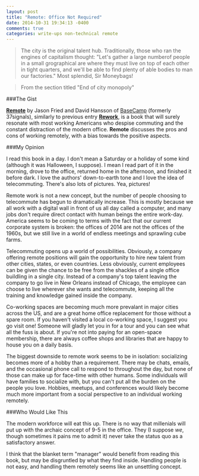 ```yaml
---
layout: post
title: "Remote: Office Not Required"
date: 2014-10-31 19:34:13 -0400
comments: true
categories: write-ups non-technical remote
---
```


> The city is the original talent hub. Traditionally, those who ran the engines of capitalism thought: "Let's gather a large numberof people in a small grographical are where they must live on top of each other in tight quarters, and we'll be able to find plenty of able bodies to man our factories." Most splendid, Sir Moneybags!

> From the section titled "End of city monopoly"

###The Gist

[__Remote__](http://www.amazon.com/gp/product/0804137501/ref=as_li_tl?ie=UTF8&camp=1789&creative=9325&creativeASIN=0804137501&linkCode=as2&tag=larpriandthee-20&linkId=6RSEPWJB4VV7ZUGR) by Jason Fried and David Hansson of [BaseCamp](https://basecamp.com/) (formerly 37signals), similarly to previous entry [__Rework__](http://www.amazon.com/gp/product/0307463745/ref=as_li_qf_sp_asin_tl?ie=UTF8&camp=1789&creative=9325&creativeASIN=0307463745&linkCode=as2&tag=larpriandthee-20), is a book that will surely resonate with most working Americans who despise commuting and the constant distraction of the modern office. __Remote__ discusses the pros and cons of working remotely, with a bias towards the positive aspects.

###My Opinion

I read this book in a day. I don't mean a Saturday or a holiday of some kind (although it was Halloween, I suppose). I mean I read part of it in the morning, drove to the office, returned home in the afternoon, and finished it before dark. I love the authors' down-to-earth tone and I love the idea of telecommuting. There's also lots of pictures. Yea, pictures!

Remote work is not a new concept, but the number of people choosing to telecommute has begun to dramatically increase. This is mostly because we all work with a digital wall in front of us all day called a computer, and many jobs don't require direct contact with human beings the entire work-day. America seems to be coming to terms with the fact that our current corporate system is broken: the offices of 2014 are not the offices of the 1960s, but we still live in a world of endless meetings and sprawling cube farms.

Telecommuting opens up a world of possibilities. Obviously, a company offering remote positions will gain the opportunity to hire new talent from other cities, states, or even countries. Less obviously, current employees can be given the chance to be free from the shackles of a single office buildling in a single city. Instead of a company's top talent leaving the company to go live in New Orleans instead of Chicago, the employee can choose to live wherever she wants and telecommute, keeping all the training and knowledge gained inside the company.

Co-working spaces are becoming much more prevalant in major cities across the US, and are a great home office replacement for those without a spare room. If you haven't visited a local co-working space, I suggest you go visit one! Someone will gladly let you in for a tour and you can see what all the fuss is about. If you're not into paying for an open-space membership, there are always coffee shops and libraries that are happy to house you on a daily basis.

The biggest downside to remote work seems to be in isolation: socializing becomes more of a hobby than a requirement. There may be chats, emails, and the occasional phone call to respond to throughout the day, but none of those can make up for face-time with other humans. Some individuals will have families to socialize with, but you can't put all the burden on the people you love. Hobbies, meetups, and conferences would likely become much more important from a social perspective to an individual working remotely.

###Who Would Like This

The modern workforce will eat this up. There is no way that millenials will put up with the archaic concept of 9-5 in the office. They (I suppose _we_, though sometimes it pains me to admit it) never take the status quo as a satisfactory answer.

I think that the blanket term "manager" would benefit from reading this book, but may be disgruntled by what they find inside. Handling people is not easy, and handling them remotely seems like an unsettling concept.
